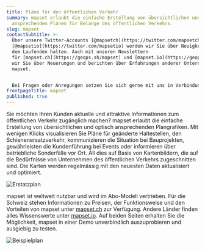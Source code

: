 ```yaml
---
title: Pläne für den öffentlichen Verkehr
summary: mapset erlaubt die einfache Erstellung von übersichtlichen und optisch
  ansprechenden Plänen für Belange des öffentlichen Verkehrs.
slug: mapset
contactSubtitle: >-
  Über unsere Twitter-Accounts [@mapsetch](https://twitter.com/mapsetch) und
  [@mapsetio](https://twitter.com/mapsetio) werden wir Sie über Neuigkeiten auf
  dem Laufenden halten. Auch mit unseren Newslettern
  für [mapset.ch](https://geops.sh/mapset) und [mapset.io](https://geops.sh/40003911245CB34786) informieren
  wir Sie über Neuerungen und berichten über Erfahrungen anderer Unternehmen mit
  mapset.


  Bei Fragen oder Anregungen setzen Sie sich gerne mit uns in Verbindung.
frontpageTitle: mapset
published: true
---
```

Sie möchten Ihren Kunden aktuelle und attraktive Informationen zum öffentlichen Verkehr zugänglich machen? mapset erlaubt die einfache Erstellung von übersichtlichen und optisch ansprechenden Plangrafiken. Mit wenigen Klicks visualisieren Sie Pläne für geänderte Haltestellen, den Schienenersatzverkehr, kommunizieren die Situation bei Bauprojekten, gewährleisten die Kundenführung bei Events oder informieren über betriebliche Sonderfälle vor Ort. All dies auf Basis von Kartenbildern, die auf die Bedürfnisse von Unternehmen des öffentlichen Verkehrs zugeschnitten sind. Die Karten werden regelmässig mit den neuesten Daten aktualisiert und optimiert.

![Erstatzplan](/images/solution/mapset/ersatzplan_k.png "Erstatzplan")

mapset ist weltweit nutzbar und wird im Abo-Modell vertrieben. Für die Schweiz stehen Informationen zu Preisen, der Funktionsweise und den Vorteilen von mapset unter [mapset.ch](http://mapset.ch/) zur Verfügung. Andere Länder finden alles Wissenswerte unter [mapset.io](http://mapset.io/). Auf beiden Seiten erhalten Sie die Möglichkeit, mapset in einer Demo unverbindlich auszuprobieren und ausgiebig zu testen.

![Beispielplan](/images/solution/mapset/liestal_plan_editor_k.png "Beispielplan")